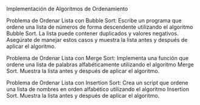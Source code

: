 Implementación de Algoritmos de Ordenamiento

Problema de Ordenar Lista con Bubble Sort:
Escribe un programa que ordene una lista de números de forma descendente utilizando el algoritmo Bubble Sort. La lista puede contener duplicados y valores negativos. Asegúrate de manejar estos casos y muestra la lista antes y después de aplicar el algoritmo.

Problema de Ordenar Lista con Merge Sort:
Implementa una función que ordene una lista de palabras alfabéticamente utilizando el algoritmo Merge Sort. Muestra la lista antes y después de aplicar el algoritmo.

Problema de Ordenar Lista con Insertion Sort:
Crea un script que ordene una lista de nombres en orden alfabético utilizando el algoritmo Insertion Sort. Muestra la lista antes y después de aplicar el algoritmo.
